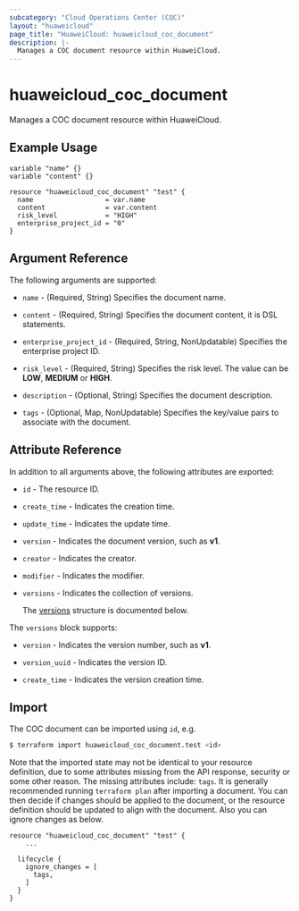 ```yaml
---
subcategory: "Cloud Operations Center (COC)"
layout: "huaweicloud"
page_title: "HuaweiCloud: huaweicloud_coc_document"
description: |-
  Manages a COC document resource within HuaweiCloud.
---
```


# huaweicloud_coc_document

Manages a COC document resource within HuaweiCloud.

## Example Usage

```hcl
variable "name" {}
variable "content" {}

resource "huaweicloud_coc_document" "test" {
  name                  = var.name
  content               = var.content
  risk_level            = "HIGH"
  enterprise_project_id = "0"
}
```

## Argument Reference

The following arguments are supported:

* `name` - (Required, String) Specifies the document name.

* `content` - (Required, String) Specifies the document content, it is DSL statements.

* `enterprise_project_id` - (Required, String, NonUpdatable) Specifies the enterprise project ID.

* `risk_level` - (Required, String) Specifies the risk level.
  The value can be **LOW**, **MEDIUM** or **HIGH**.

* `description` - (Optional, String) Specifies the document description.

* `tags` - (Optional, Map, NonUpdatable) Specifies the key/value pairs to associate with the document.

## Attribute Reference

In addition to all arguments above, the following attributes are exported:

* `id` - The resource ID.

* `create_time` - Indicates the creation time.

* `update_time` - Indicates the update time.

* `version` - Indicates the document version, such as **v1**.

* `creator` - Indicates the creator.

* `modifier` - Indicates the modifier.

* `versions` - Indicates the collection of versions.

  The [versions](#versions_struct) structure is documented below.

<a name="versions_struct"></a>
The `versions` block supports:

* `version` - Indicates the version number, such as **v1**.

* `version_uuid` - Indicates the version ID.

* `create_time` - Indicates the version creation time.

## Import

The COC document can be imported using `id`, e.g.

```bash
$ terraform import huaweicloud_coc_document.test <id>
```

Note that the imported state may not be identical to your resource definition, due to some attributes missing from the
API response, security or some other reason.
The missing attributes include: `tags`.
It is generally recommended running `terraform plan` after importing a document.
You can then decide if changes should be applied to the document, or the resource definition should be updated to
align with the document. Also you can ignore changes as below.

```hcl
resource "huaweicloud_coc_document" "test" {
    ...

  lifecycle {
    ignore_changes = [
      tags,
    ]
  }
}
```
